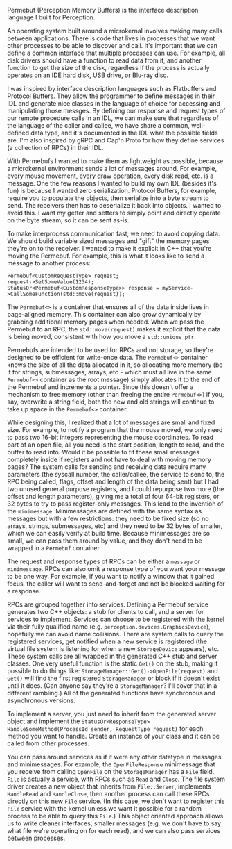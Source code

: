 Permebuf (Perception Memory Buffers) is the interface description language I built for Perception.

An operating system built around a microkernal involves making many calls between
applications. There is code that lives in processes that we want other processes to
be able to discover and call. It's important that we can define a common interface that multiple processes can use. For example,
all disk drivers should have a function to read data from it, and another function to get the size of the disk, regardless
If the process is actually operates on an IDE hard disk, USB drive, or Blu-ray disc.

I was inspired by interface description languages such as Flatbuffers and Protocol Buffers. They allow the programmer to define messages in their IDL and generate nice classes in the language of choice for accessing and manipulating those messges. By defining our response and request types of
our remote procedure calls in an IDL, we can make sure that regardless of the language of the caller and callee, we have share a common, well-defined
data type, and it's documented in the IDL what the possible fields are. I'm also inspired by gRPC and Cap'n Proto for how they define services (a collection of
RPCs) in their IDL.

With Permebufs I wanted to make them as lightweight as possible, because a microkernel environment sends a lot of messages around. For example, every mouse movement, every draw
operation, every disk read, etc. is a message. One the few reasons I wanted to build my own IDL (besides it's fun) is because I wanted zero serialization. Protocol Buffers, for example, require you to populate the objects, then serialize into a byte stream to send. The receivers then has to deserialize it back into objects.
I wanted to avoid this. I want my getter and setters to simply point and directly operate on the byte stream, so it can be sent as-is.

To make interprocess communication fast, we need to avoid copying data. We should build variable sized messages and "gift" the memory pages they're on to the receiver. I wanted to make it explicit in C++ that you're moving the Permebuf. For example, this is what it looks like to send a message to another process:

```
Permebuf<CustomRequestType> request;
request->SetSomeValue(1234);
StatusOr<Permebuf<CustomResponseType>> response = myService->CallSomeFunction(std::move(request));
```

The `Permebuf<>` is a container that ensures all of the data inside lives in page-aligned memory. This container can also grow dynamically by grabbing additional memory pages when needed.
When we pass the Permebuf to an RPC, the `std::move(request)` makes it explicit that the data is being moved, consistent with how you move a `std::unique_ptr`.

Permebufs are intended to be used for RPCs and not storage, so they're designed to be efficient for write-once data. The `Permebuf<>` container knows the size of all the data allocated in it, so allocating more memory (be it for strings, submessages, arrays, etc - which must all live in the same `Permebuf<>` container as the root message) simply allocates it to the end of the Permebuf and increments a pointer.
Since this doesn't offer a mechanism to free memory (other than freeing the entire `Permebuf<>`) if you, say, overwrite a string field, both the new and old strings will continue to take up space in the `Permebuf<>` container.

While designing this, I realized that a lot of messages are small and fixed size. For example, to notify a program that the mouse moved, we only need to pass two 16-bit integers representing the mouse coordinates.
To read part of an open file, all you need is the start position, length to read, and the buffer to read into. Would it be possible to fit these small messages completely inside if registers and not have to deal with moving memory pages?
The system calls for sending and receiving data require many parameters (the syscall number, the caller/callee, the service to send to, the RPC being called, flags, offset and length of the data being sent) but I had two unused general purpose registers, and I could repurpose two more (the offset and length parameters), giving me a total of four 64-bit registers, or 32 bytes to try to pass register-only messages.
This lead to the invention of the `minimessage`. Minimessages are defined with the same syntax as messages but with a few restrictions: they need to be fixed size (so no arrays, strings, submessages, etc) and they need to be 32 bytes of smaller, which we can easily verify at build time. Because minimessages are so small, we can pass them around by value, and they don't need to be wrapped in a `Permebuf` container.

The request and response types of RPCs can be either a `message` or `minimessage`. RPCs can also omit a response type of you want your message to be one way. For example, if you want to notify a window that it gained focus, the caller will want to send-and-forget and not be blocked waiting for a response.

RPCs are grouped together into services. Defining a Permebuf service generates two C++ objects: a stub for clients to call, and a server for services to implement.
Services can choose to be registered with the kernel via their fully qualified name (e.g. `perception.devices.GraphicsDevice`), hopefully we can avoid name collisions.
There are system calls to query the registered services, get notified when a new service is registered (the virtual file system is listening for when a new `StorageDevice` appears), etc.
These system calls are all wrapped in the generated C++ stub and server classes.
One very useful function is the static `Get()` on the stub, making it possible to do things like: `StorageManager::Get()->OpenFile(request)` and `Get()` will find the first registered `StorageManager` or block if it doesn't exist until it does.
(Can anyone say they're a `StorageManager`? I'll cover that in a different rambling.)
All of the generated functions have synchronous and asynchronous versions.

To implement a server, you just need to inherit from the generated server object and implement the `StatusOr<ResponseType> HandleSomeMethod(ProcessId sender, RequestType request)` for each method you want to handle.
Create an instance of your class and it can be called from other processes.

You can pass around services as if it were any other datatype in messages and minimessages. For example, the `OpenFileResponse` minimessage that you receive from calling `OpenFile` on the `StorageManager` has a `File` field.
`File` is actually a service, with RPCs such as `Read` and `Close`.
The file system driver creates a new object that inherits from `File::Server`, implements `HandleRead` and `HandleClose`, then another process can call these RPCs directly on this new `File` service.
(In this case, we don't want to register this `File` service with the kernel unless we want it possible for a random process to be able to query this `File`.)
This object oriented approach allows us to write cleaner interfaces, smaller messages (e.g. we don't have to say what file we're operating on for each read), and we can also pass services between processes.
